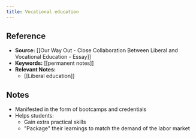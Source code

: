 ```yaml
---
title: Vocational education
---
```

## Reference
- **Source:** [[Our Way Out - Close Collaboration Between Liberal and Vocational Education - Essay]]
- **Keywords:** [[permanent notes]]
- **Relevant Notes:** 
	- [[Liberal education]]
## Notes
+ Manifested in the form of bootcamps and credentials
+ Helps students:
	+ Gain extra practical skills
	+ "Package" their learnings to match the demand of the labor market